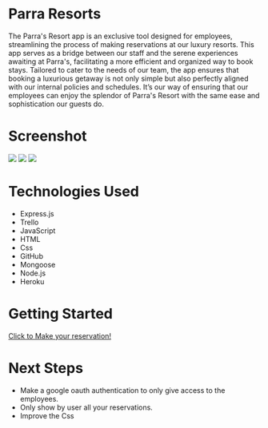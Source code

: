 # Parra Resorts


The Parra's Resort app is an exclusive tool designed for employees, streamlining the process of making reservations at our luxury resorts. This app serves as a bridge between our staff and the serene experiences awaiting at Parra's, facilitating a more efficient and organized way to book stays. Tailored to cater to the needs of our team, the app ensures that booking a luxurious getaway is not only simple but also perfectly aligned with our internal policies and schedules. It’s our way of ensuring that our employees can enjoy the splendor of Parra's Resort with the same ease and sophistication our guests do.

# Screenshot
<img src="https://i.imgur.com/CjQ3k7r.png">
<img src="https://i.imgur.com/mSnEvFl.png">
<img src="https://i.imgur.com/yBvkiP0.png">

# Technologies Used

* Express.js
* Trello
* JavaScript
* HTML
* Css
* GitHub
* Mongoose
* Node.js
* Heroku

# Getting Started

[Click to Make your reservation!]([https://unravel05.github.io/Flowers-Memory/](https://parra-resorts-2c1df195267f.herokuapp.com/hotels))

# Next Steps

* Make a google oauth authentication to only give access to the employees.
* Only show by user all your reservations.
* Improve the Css

